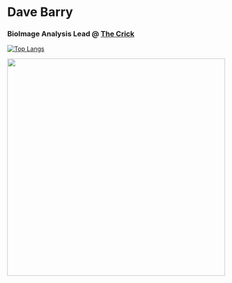 <h1>Dave Barry</h1>
<h3>BioImage Analysis Lead @ <a href="https://www.crick.ac.uk/">The Crick</a></h3>

[![Top Langs](https://github-readme-stats.vercel.app/api/top-langs/?username=djpbarry&layout=compact&theme=dark)](https://github.com/anuraghazra/github-readme-stats)

<!-- [![djpbarry's GitHub stats](https://github-readme-stats.vercel.app/api?username=djpbarry&hide=issues,contribs&theme=dark&show_icons=true)](https://github.com/anuraghazra/github-readme-stats) -->

<a href="https://wakatime.com/@djpbarry"><img src="https://wakatime.com/share/@djpbarry/324923cf-4d47-420e-947e-91457d310f1c.svg" width="500"><a>
